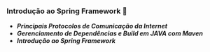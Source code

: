 ### Introdução ao Spring Framework 🍃
 * **_Principais Protocolos de Comunicação da Internet_**
 * **_Gerenciamento de Dependências e Build em JAVA com Maven_**
 * **_Introdução ao Spring Framework_**
